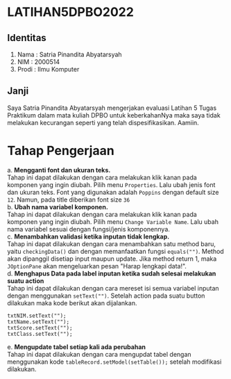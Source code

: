 # LATIHAN5DPBO2022

## Identitas
1. Nama : Satria Pinandita Abyatarsyah
2. NIM : 2000514
3. Prodi : Ilmu Komputer

## Janji
Saya Satria Pinandita Abyatarsyah mengerjakan evaluasi Latihan 5 Tugas Praktikum dalam mata kuliah DPBO untuk keberkahanNya maka saya tidak melakukan kecurangan seperti yang telah dispesifikasikan. Aamiin.

# Tahap Pengerjaan
a. **Mengganti font dan ukuran teks.** \
   Tahap ini dapat dilakukan dengan cara melakukan klik kanan pada komponen yang ingin diubah. Pilih menu `Properties`. Lalu ubah jenis font dan ukuran teks.
   Font yang digunakan adalah `Poppins` dengan default size `12`. Namun, pada title diberikan font size `36`\
b. **Ubah nama variabel komponen.** \
   Tahap ini dapat dilakukan dengan cara melakukan klik kanan pada komponen yang ingin diubah. Pilih menu `Change Variable Name`. Lalu ubah nama variabel sesuai dengan
   fungsi/jenis komponennya. \
c. **Menambahkan validasi ketika inputan tidak lengkap.** \
   Tahap ini dapat dilakukan dengan cara menambahkan satu method baru, yaitu `checkingData()` dan dengan memanfaatkan fungsi `equals("")`. Method akan dipanggil disetiap
   input maupun update. Jika method return 1, maka `JOptionPane` akan mengeluarkan pesan "Harap lengkapi data!". \
d. **Menghapus Data pada label inputan ketika sudah selesai melakukan suatu action** \
   Tahap ini dapat dilakukan dengan cara mereset isi semua variabel inputan dengan menggunakan `setText("")`. Setelah action pada suatu button dilakukan maka kode
   berikut akan dijalankan.
   ```
   txtNIM.setText("");
   txtName.setText("");
   txtScore.setText("");
   txtClass.setText("");
   ```
e. **Mengupdate tabel setiap kali ada perubahan** \
   Tahap ini dapat dilakukan dengan cara mengupdat tabel dengan menggunakan kode `tableRecord.setModel(setTable());` setelah modifikasi dilakukan.
   
   
